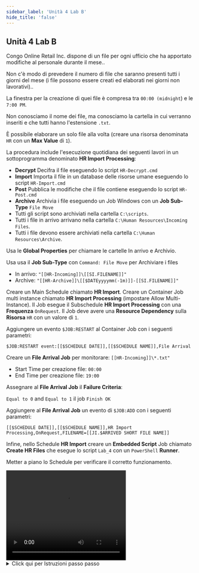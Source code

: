 ```yaml
---
sidebar_label: 'Unità 4 Lab B'
hide_title: 'false'
---
```


## Unità 4 Lab B

Congo Online Retail Inc. dispone di un file per ogni ufficio che ha apportato modifiche al personale durante il mese..

Non c'è modo di prevedere il numero di file che saranno presenti tutti i giorni del mese (i file possono essere creati ed elaborati nei giorni non lavorativi)..

La finestra per la creazione di quei file è compresa tra ```00:00 (midnight```) e le ```7:00 PM```.

Non conosciamo il nome dei file, ma conosciamo la cartella in cui verranno inseriti e che tutti hanno l'estensione ```.txt```.

È possibile elaborare un solo file alla volta (creare una risorsa denominata ```HR``` con un **Max Value** di ```1```).

La procedura include l'esecuzione quotidiana dei seguenti lavori in un sottoprogramma denominato **HR Import Processing**:

* **Decrypt** Decifra il file eseguendo lo script ```HR-Decrypt.cmd```
* **Import** Importa il file in un database delle risorse umane eseguendo lo script ```HR-Import.cmd```
* **Post** Pubblica le modifiche che il file contiene eseguendo lo script ```HR-Post.cmd```
* **Archive** Archivia i file eseguendo un Job Windows con un **Job Sub-Type** ```File Move```
* Tutti gli script sono archiviati nella cartella ```C:\scripts```.
* Tutti i file in arrivo arrivano nella cartella ```C:\Human Resources\Incoming Files```.
* Tutti i file devono essere archiviati nella cartella ```C:\Human Resources\Archive```.

Usa le **Global Properties** per chiamare le cartelle In arrivo e Archivio.

Usa usa il **Job Sub-Type** con ```Command: File Move``` per Archiviare i files 

* In arrivo: ```"[[HR-Incoming]]\[[SI.FILENAME]]"```
* Archive: ```"[[HR-Archive]]\[[$DATEyyyymm(-1m)]]-[[SI.FILENAME]]"```

Creare un Main Schedule chiamato **HR Import**. Creare un Container Job multi instance chiamato **HR Import Processing** (impostare Allow Multi-Instance). Il Job esegue il Subschedule **HR Import Processing** con una **Frequenza** ```OnRequest```. Il Job deve avere una **Resource Dependency** sulla **Risorsa** ```HR``` con un valore di ```1```.

Aggiungere un evento ```$JOB:RESTART``` al Container Job con i seguenti parametri:

```
$JOB:RESTART event:[[$SCHEDULE DATE]],[[$SCHEDULE NAME]],File Arrival
```

Creare un **File Arrival Job** per monitorare: ```[[HR-Incoming]]\*.txt"```

* Start Time per creazione file: ```00:00```
* End Time per creazione file: ```19:00```

Assegnare al **File Arrival Job** il **Failure Criteria**:

```Equal to 0``` and ```Equal to 1``` il job ```Finish OK```

Aggiungere al **File Arrival Job** un evento di ```$JOB:ADD``` con i seguenti parametri:

```
[[$SCHEDULE DATE]],[[$SCHEDULE NAME]],HR Import Processing,OnRequest,FILENAME=[[JI.$ARRIVED SHORT FILE NAME]]
```

Infine, nello Schedule **HR Import** creare un **Embedded Script** Job chiamato **Create HR Files** che esegue lo script ```Lab_4``` con un ```PowerShell``` **Runner**.

Metter a piano lo Schedule per verificare il corretto funzionamento.


<div>
<video width="320" height="240" controls>
  <source src="videobasic/U4LabB.mp4" type="video/mp4"></source>
Your browser does not support the video tag.
</video>
</div>

<details>

<summary>Click qui per Istruzioni passo passo</summary>

**Istruzioni per il Laboratorio**:

* Creare una **Resource** chiamata **HR** e impostare un **Max Value** di ```1```
* Creare una **Global Property** per **Incoming** folder (es:** HR-Incoming**)
* Creare una **Global Property** per **Archive** folder (es: **HR-Archive**)
* Creare un **SubSchedule** chiamato **HR Import Processing** (questo deve essere un **Lunedì-Domenica** Schedule Calendar) e aggiungere **Documentation** allo Schedule
* Creare 4 Windows Jobs nel subschedule **HR Import Processing SubSchedule** chiamati (nell'ordine elencato):

* HR-Decrypt  
```HR-Decrypt.cmd```

* HR-Import  
```HR-Import.cmd```

* HR-Post  
```HR-Post.cmd```

* HR-Archive  
	* Usare il Job Sub-Type Command: File Move
	* Usare una combinazione di Incoming Global Property e [[SI.FILENAME]] per il SOURCE.
	* Esempio:
	```"[[HR-Incoming]]\[[SI.FILENAME]]"```
	* Usare una combinazione di **Archive Global Property**, la ```[[SI.FILENAME]]``` e la **data corrente** con un offset di ```(-1m)``` per la **DESTINATION**.
	* Esempio:   
	```"[[HR-Archive]]\[[$DATEyyyymm(-1m)]]-[[SI.FILENAME]]"```

:::note
_La **Schedule Instance Property ```[[SI.FILENAME]]```** sarà passata dall'evento **File Arrival** ```JOB:ADD``` **Event**_
:::

* Questi job devono essere eseguiti con la **User ID** ```SMATRAINING\SMAUSER```
* Questi job devono essere eseguiti sulla **macchina** ```SMATRAINING```
* Questi job devono essere eseguiti ogni giorno
* Non dimenticare di aggiungere la **Documentation** a tutti i Job
* L'ordine di esecuzione è:
	* Decrypt
	* Import
	* Post
	* Archive
* Usare la proprietà che punta al percorso ```C:\Scripts``` per la **Command Lines**
* Creare il **main Schedule** chiamato **HR Import** (Schedule Calendar **Lunedì-Domenica** Schedule Calendar)
* **Auto-build** per ```7``` giorni in avanti per ```1``` day
* **Auto-delete** per ```7``` giorni
* Aggiungere **Documentation** per lo Schedule
* Creare un **Container Job** nello Schedule **HR Import Schedule** chiamato **HR Import Processing**
* Il **Container Job** deve eseguire il subschedule **HR Import Processing SubSchedule**
* Il **Container Job** deve consentire Multiistanze (**Allow Multi-Instance**)
* Aggiungere **Documentazione**
* Assegnare la **Frequenza** ```OnRequest```
* Assegnare al Job una **Resource Dependency** di ```1```
* Quando il **Container Job** “**Finishes OK**” scatena un **Evento** per fare una ```$JOB:RESTART```, per il **File Arrival** Job
	* Questi sono i parametri per l'evento```$JOB:RESTART```:  
	```[[$SCHEDULE DATE]],[[$SCHEDULE NAME]],File Arrival```
* Creare un File Arrival Job chiamato **File Arrival**
* *Monitorare per il percorso:
```"[[HR-Incoming]]\*.txt"```  
    O   
```"C:\Human Resources\Incoming Files\*.txt"```   
* **Start Time** per la creazione del file dovrebbe essere ```00:00 (midnight)```
* **End Time** per la creazione del file dovrebbe essere ```7:00PM```
* Aggiungere il **Failure Criteria**
    * Impostare il Comparison Operator “**Equal To**” Value “```0```” Result “F**inish OK**”
    And/Or
    * “OR” Comparison Operator “**Equal To**” Value ```1``` Result “**Finish OK**”
    * Aggiungere **Documentazione**
    * Usare l'evento ```$JOB:ADD``` per i file txt quando **File Arrival** trova un file ```.txt```
        * L'**Event** aggiungerà il **Container Job** allo Schedule **HR Import Schedule** nel Daily
        * **Aggiungere** un **Event** al **File Arrival Job** per passare una **Job Instance Property** chiamata ```[[JI.FILENAME]]``` per catturare il nome file
        * Questi sono i parametri per l'**evento** ```$JOB:ADD```:
		```[[$SCHEDULE DATE]],[[$SCHEDULE NAME]],HR Import Processing,OnRequest,FILENAME=[[JI.$ARRIVED SHORT FILE NAME]]```
* Per testare la configurazione aggiungere un Job **Embedded Script Job** chiamato **Create HR Files** all'**HR Import Schedule**
* Lo script creerà i file nella cartella: ```C:\Human Resources\Incoming Files```
* Configurare il **Windows Job** per usare la **Job Action** ```Embedded Script``` e selezionare lo script ```Lab_4```
* Non dimenticare di impostare ```PowerShell``` come **Runner**
* Il Job deve esser eseguito sulla **macchina** ```SMATRAINING``` con lo ```SMATRAINING\SMAUSER``` account
* Assegnare la **Frequenza** ```Monday-Sunday```
* Aggiungere **Documentation**
* Prima di rilasciare a piano per oggi, usare il **Workflow Designer** per controllare la configurazione.

#### HR Import Processing (Il SubSchedule)

<a href="imgbasic/445.png" target="_blank"><img src="imgbasic/445.png" width="400"></img></a>

#### HR Import (Lo Schedule principale)

<a href="imgbasic/446.png" target="_blank"><img src="imgbasic/446.png" width="500"></img></a>

###### (Click sulla Immagine per ingrandire)

</details>